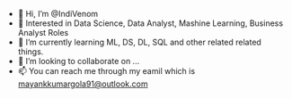- 👋 Hi, I’m @IndiVenom
- 👀 Interested in Data Science, Data Analyst, Mashine Learning, Business Analyst Roles
- 🌱 I’m currently learning ML, DS, DL, SQL and other related related things.
- 💞️ I’m looking to collaborate on ...
- 📫 You can reach me through my eamil which is mayankkumargola91@outlook.com

<!---
IndiVenom/IndiVenom is a ✨ special ✨ repository because its `README.md` (this file) appears on your GitHub profile.
You can click the Preview link to take a look at your changes.
--->
